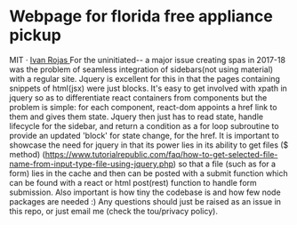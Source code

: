 # Webpage for florida free appliance pickup

MIT · [Ivan Rojas ](http://floridafreeappliancepickup.com)
For the uninitiated--
a major issue creating spas in 2017-18 was the problem of seamless integration of sidebars(not using material) with a regular site. Jquery is excellent for this in that the pages containing snippets of html(jsx) were just blocks. It's easy to get involved with xpath in jquery so as to differentiate react containers from components but the problem is simple: for each component, react-dom appoints a href link to them and gives them state. 
Jquery then just has to read state, handle lifecycle for the sidebar, and return a condition as a for loop subroutine to provide an updated 'block' for state change, for the href. 
It is important to showcase the need for jquery in that its power lies in its ability to get files ($ method) (https://www.tutorialrepublic.com/faq/how-to-get-selected-file-name-from-input-type-file-using-jquery.php) so that a file (such as for a form) lies in the cache and then can be posted with a submit function which can be found with a react or html post(rest) function to handle form submission. 
Also important is how tiny the codebase is and how few node packages are needed :)
Any questions should just be raised as an issue in this repo, or just email me (check the tou/privacy policy).
